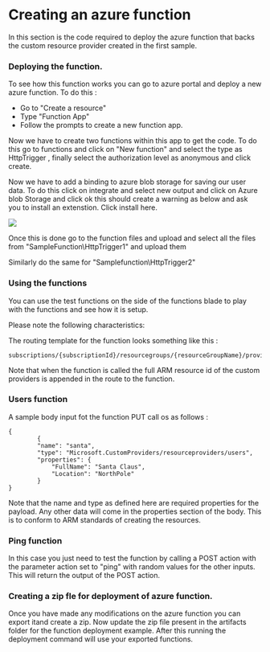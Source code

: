 # Creating an azure function 

In this section is the code required to deploy the azure function that backs the custom resource provider created in the first sample. 

### Deploying the function. 

To see how this function works you can go to azure portal and deploy a new azure function. To do this : 
- Go to "Create a resource"
- Type "Function App"
- Follow the prompts to create a new function app. 

Now we have to create two functions within this app to get the code. To do this go to functions and click on "New function" and select the type as HttpTrigger , finally select the authorization level as anonymous and click create.

Now we have to add a binding to azure blob storage for saving our user data. To do this click on integrate and select new output and click on Azure blob Storage and click ok this should create a warning as below and ask you to install an extenstion. Click install here. 

![](images/extensioninstall.png)


Once this is done go to the function files and upload and select all the files from "SampleFunction\HttpTrigger1" and upload them 

Similarly do the same for "Samplefunction\HttpTrigger2"


### Using the functions 

You can use the test functions on the side of the functions blade to play with the functions and see how it is setup. 

Please note the following characteristics: 

The routing template for the function looks something like this : 

```
subscriptions/{subscriptionId}/resourcegroups/{resourceGroupName}/providers/Microsoft.CustomProviders/resourceproviders/{minirpname}/{action}/{name}
```

Note that when the  function is called the full ARM resource id of the custom providers is appended in the route to the function. 


### Users function

A sample body input fot the function PUT call os as follows : 

```
{
        {
        "name": "santa",
        "type": "Microsoft.CustomProviders/resourceproviders/users",
        "properties": {
            "FullName": "Santa Claus",
            "Location": "NorthPole"
        }
}
```

Note that the name and type as defined here are required properties for the payload. Any other data will come in the properties section of the body. This is to conform to ARM standards of creating the resources. 

### Ping function
In this case you just need to test the function by calling a POST action with the parameter action set to "ping" with random values for the other inputs. This will return the output of the POST action. 

### Creating a zip fle for deployment of azure function. 
Once you have made any modifications on the azure function you can export itand create a zip. Now update the zip file present in the artifacts folder for the function deployment example. After this running the deployment command will use your exported functions.
